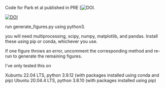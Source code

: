Code for Park et al published in PRE [![DOI](https://doi.org/10.1103/PhysRevE.107.054408).

[![DOI](https://zenodo.org/badge/433910797.svg)](https://zenodo.org/badge/latestdoi/433910797)

run generate_figures.py using python3.

you will need multiprocessing, scipy, numpy, matplotlib, and pandas. Install these using pip or conda, whichever you use.

If one figure throws an error, uncomment the corresponding method and re-run to generate the remaining figures.

I've only tested this on

Xubuntu 22.04 LTS, python 3.9.12 (with packages installed using conda and pip)
Ubuntu 20.04.4 LTS, python 3.8.10 (with packages installed using pip)

